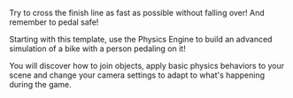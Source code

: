 Try to cross the finish line as fast as possible without falling over! And remember to pedal safe!

Starting with this template, use the Physics Engine to build an advanced simulation of a bike with a person pedaling on it!

You will discover how to join objects, apply basic physics behaviors to your scene and change your camera settings to adapt to what's happening during the game.
